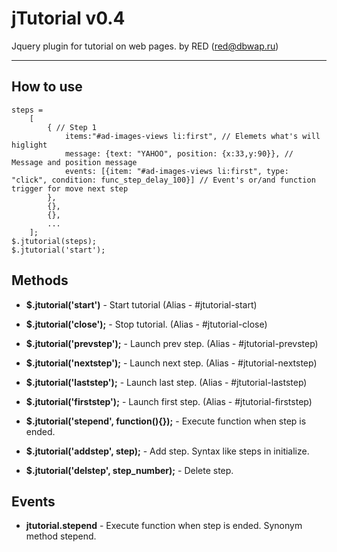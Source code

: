 jTutorial v0.4
=========
Jquery plugin for tutorial on web pages.
by RED (red@dbwap.ru)
___


## How to use

    steps = 
    	[
    		{ // Step 1
    			items:"#ad-images-views li:first", // Elemets what's will higlight
    			message: {text: "YAHOO", position: {x:33,y:90}}, // Message and position message
    			events: [{item: "#ad-images-views li:first", type: "click", condition: func_step_delay_100}] // Event's or/and function trigger for move next step
    		},
    		{},
    		{},
    		...
    	];
    $.jtutorial(steps);
    $.jtutorial('start');


## Methods
	
  * **$.jtutorial('start')** - Start tutorial (Alias - #jtutorial-start)

  * **$.jtutorial('close');** - Stop tutorial. (Alias - #jtutorial-close)

  * **$.jtutorial('prevstep');** - Launch prev step. (Alias - #jtutorial-prevstep)

  * **$.jtutorial('nextstep');** - Launch next step. (Alias - #jtutorial-nextstep)

  * **$.jtutorial('laststep');** - Launch last step. (Alias - #jtutorial-laststep)

  * **$.jtutorial('firststep');** - Launch first step. (Alias - #jtutorial-firststep)
  
  * **$.jtutorial('stepend', function(){});** - Execute function when step is ended.
  
  * **$.jtutorial('addstep', step);** - Add step. Syntax like steps in initialize.
  
  * **$.jtutorial('delstep', step_number);** - Delete step.
	
	
## Events

  * **jtutorial.stepend** - Execute function when step is ended. Synonym method stepend.

